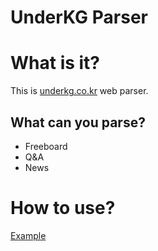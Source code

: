 # UnderKG Parser

# What is it?
This is [underkg.co.kr](http://underkg.co.kr) web parser.

## What can you parse?
* Freeboard
* Q&A
* News

# How to use?

[Example](Example.ipynb)
